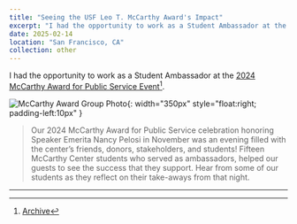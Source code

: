 ```yaml
---
title: "Seeing the USF Leo T. McCarthy Award's Impact"
excerpt: "I had the opportunity to work as a Student Ambassador at the 2024 McCarthy Award for Public Service Event. <br/><img src='../images/mcCarthyAward.jpg' alt='Group Photo' height='300px' style='padding-top: 10px' >"
date: 2025-02-14
location: "San Francisco, CA"
collection: other
---
```


I had the opportunity to work as a Student Ambassador at the [2024 McCarthy Award for Public Service Event](https://usfblogs.usfca.edu/mccarthy/2025/02/14/seeing-the-leo-t-mccarthy-awards-impact/)[^1].

![McCarthy Award Group Photo](../../images/mcCarthyAward.jpg){: width="350px" style="float:right; padding-left:10px" }

> Our 2024 McCarthy Award for Public Service celebration honoring Speaker Emerita Nancy Pelosi in November was an evening filled with the center’s friends, donors, stakeholders, and students!  Fifteen McCarthy Center students who served as ambassadors, helped our guests to see the success that they support. Hear from some of our students as they reflect on their take-aways from that night.


---

[^1]: [Archive](../../files/mcCarthyAward.html)